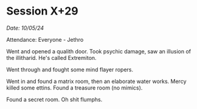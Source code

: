 # Session X+29

_Date: 10/05/24_

Attendance: Everyone - Jethro

Went and opened a qualith door. Took psychic damage, saw an illusion of the illitharid. He's called Extremiton.

Went through and fought some mind flayer ropers.

Went in and found a matrix room, then an elaborate water works. Mercy killed some ettins. Found a treasure room (no mimics).

Found a secret room. Oh shit flumphs.
